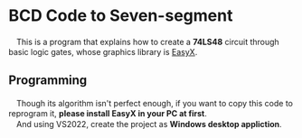 # BCD Code to Seven-segment
　This is a program that explains how to create a **74LS48** circuit through basic logic gates, whose graphics library is [EasyX](https://docs.easyx.cn/).
## Programming
　Though its algorithm isn't perfect enough, if you want to copy this code to reprogram it, **please install EasyX in your PC at first**.  
　And using VS2022, create the project as **Windows desktop appliction**.
